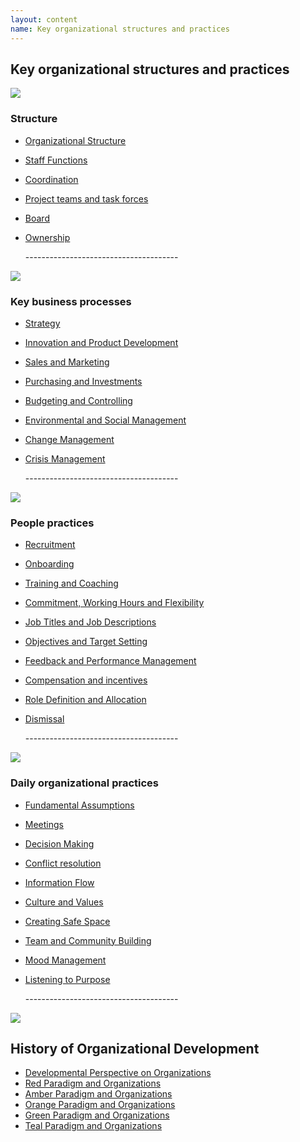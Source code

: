 ```yaml
---
layout: content
name: Key organizational structures and practices
---
```

## Key organizational structures and practices

![](/media/structure.jpg)

### Structure

* [Organizational Structure](https://reinventingorganizationswiki.com/ru/theory/organizational-structure/)
* [Staff Functions](https://reinventingorganizationswiki.com/ru/theory/staff-functions/)
* [Coordination](https://reinventingorganizationswiki.com/ru/theory/coordination/)
* [Project teams and task forces](https://reinventingorganizationswiki.com/ru/theory/project-teams-and-task-forces/)
* [Board](https://reinventingorganizationswiki.com/ru/theory/board/)
* [Ownership](https://reinventingorganizationswiki.com/ru/theory/ownership/)

  \--------------------------------------

![](/media/key-business-processes.jpg)

### Key business processes

* [Strategy](https://reinventingorganizationswiki.com/ru/theory/strategy/)
* [Innovation and Product Development](https://reinventingorganizationswiki.com/ru/theory/innovation-and-product-development/)
* [Sales and Marketing](https://reinventingorganizationswiki.com/ru/theory/sales-marketing/)
* [Purchasing and Investments](https://reinventingorganizationswiki.com/ru/theory/purchasing-and-investments/)
* [Budgeting and Controlling](https://reinventingorganizationswiki.com/ru/theory/budgeting-and-controlling/)
* [Environmental and Social Management](https://reinventingorganizationswiki.com/ru/theory/environmental-and-social-management/)
* [Change Management](https://reinventingorganizationswiki.com/ru/theory/change-management/)
* [Crisis Management](https://reinventingorganizationswiki.com/ru/theory/crisis-management/)

  \--------------------------------------

![](/media/people-practices.jpg)

### People practices

* [Recruitment](https://reinventingorganizationswiki.com/ru/theory/recruitment/)
* [Onboarding](https://reinventingorganizationswiki.com/ru/theory/onboarding/)
* [Training and Coaching](https://reinventingorganizationswiki.com/ru/theory/training-and-coaching/)
* [Commitment, Working Hours and Flexibility](https://reinventingorganizationswiki.com/ru/theory/commitment-working-hours-and-flexibility/)
* [Job Titles and Job Descriptions](https://reinventingorganizationswiki.com/ru/theory/job-titles-and-job-descriptions/)
* [Objectives and Target Setting](https://reinventingorganizationswiki.com/ru/theory/objectives-and-target-setting/)
* [Feedback and Performance Management](https://reinventingorganizationswiki.com/ru/theory/feedback-and-performance-management/)
* [Compensation and incentives](https://reinventingorganizationswiki.com/ru/theory/compensation-and-incentives/)
* [Role Definition and Allocation](https://reinventingorganizationswiki.com/ru/theory/role-definition-and-allocation/)
* [Dismissal](https://reinventingorganizationswiki.com/ru/theory/dismissal/)

  \--------------------------------------

![](/media/daily-organizational-practices.jpg)

### Daily organizational practices

* [Fundamental Assumptions](https://reinventingorganizationswiki.com/ru/theory/fundamental-assumptions/)
* [Meetings](https://reinventingorganizationswiki.com/ru/theory/meetings/)
* [Decision Making](https://reinventingorganizationswiki.com/ru/theory/decision-making/)
* [Conflict resolution](https://reinventingorganizationswiki.com/ru/theory/conflict-resolution/)
* [Information Flow](https://reinventingorganizationswiki.com/ru/theory/information-flow/)
* [Culture and Values](https://reinventingorganizationswiki.com/ru/theory/culture-and-values/)
* [Creating Safe Space](https://reinventingorganizationswiki.com/ru/theory/safe-space/)
* [Team and Community Building](https://reinventingorganizationswiki.com/ru/theory/team-and-community-building/)
* [Mood Management](https://reinventingorganizationswiki.com/ru/theory/mood-management/)
* [Listening to Purpose](https://reinventingorganizationswiki.com/ru/theory/listening-to-purpose/)

  \--------------------------------------

![](/media/1_018-small.png)

## History of Organizational Development

* [Developmental Perspective on Organizations](https://reinventingorganizationswiki.com/ru/theory/developmental-perspective-on-organizations/)
* [Red Paradigm and Organizations](https://reinventingorganizationswiki.com/ru/theory/red-organizations/)
* [Amber Paradigm and Organizations](https://reinventingorganizationswiki.com/ru/theory/amber-paradigm-and-organizations/)
* [Orange Paradigm and Organizations](https://reinventingorganizationswiki.com/ru/theory/orange-paradigm-and-organizations/)
* [Green Paradigm and Organizations](https://reinventingorganizationswiki.com/ru/theory/green-paradigm-and-organizations/)
* [Teal Paradigm and Organizations](https://reinventingorganizationswiki.com/ru/theory/teal-paradigm-and-organizations/)